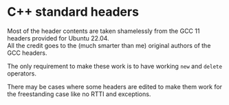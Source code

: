 # C++ standard headers

Most of the header contents are taken shamelessly from the GCC 11 headers provided for Ubuntu 22.04.  
All the credit goes to the (much smarter than me) original authors of the GCC headers.  
  
The only requirement to make these work is to have working `new` and `delete` operators.  
  
There may be cases where some headers are edited to make them work for the freestanding case like no RTTI and exceptions.
